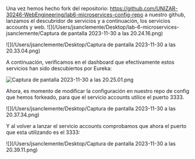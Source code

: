 Una vez hemos hecho fork del repositorio: https://github.com/UNIZAR-30246-WebEngineering/lab6-microservices-config-repo  a nuestro github, lanzamos el descubridor de servicios y a continuación, los servicios accounts y web.
![](/Users/jsanclemente/Desktop/lab-6-microservices-jsanclemente/Captura de pantalla 2023-11-30 a las 20.24.16.png)

![](/Users/jsanclemente/Desktop/Captura de pantalla 2023-11-30 a las 20.33.04.png)

A continuación, verificamos en el dashboard que efectivamente estos servicios han sido descubiertos por Eureka:

![Captura de pantalla 2023-11-30 a las 20.25.01.png](Captura%20de%20pantalla%202023-11-30%20a%20las%2020.25.01.png)

Ahora, es momento de modificar la configuración en nuestro repo de config que hemos forkeado, para que el servicio
accounts utilice el puerto 3333.

![](/Users/jsanclemente/Desktop/Captura de pantalla 2023-11-30 a las 20.37.34.png)

Y al volver a lanzar el servicio accounts comprobamos que ahora el puerto que esta utilizando es el 3333:

![](/Users/jsanclemente/Desktop/Captura de pantalla 2023-11-30 a las 20.39.11.png)